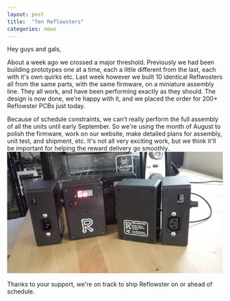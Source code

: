```yaml
---
layout: post
title:  "Ten Reflowsters"
categories: news
---
```



Hey guys and gals,

About a week ago we crossed a major threshold. Previously we had been building prototypes one at a time, each a little different from the last, each with it's own quirks etc. Last week however we built 10 identical Reflwosters all from the same parts, with the same firmware, on a miniature assembly line. They all work, and have been performing exactly as they should. The design is now done, we're happy with it, and we placed the order for 200+ Reflowster PCBs just today.

<!--more-->

Because of schedule constraints, we can't really perform the full assembly of all the units until early September. So we're using the month of August to polish the firmware, work on our website, make detailed plans for assembly, unit test, and shipment, etc. It's not all very exciting work, but we think it'll be important for helping the reward delivery go smoothly.
<img class="showcase" src="/resources/images/updates/update_08_05_2014_1.jpg">

Thanks to your support, we're on track to ship Reflowster on or ahead of schedule.

